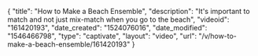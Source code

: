 {
    "title": "How to Make a Beach Ensemble",
    "description": "It's important to match and not just mix-match when you go to the beach",
    "videoid": "161420193",
    "date_created": "1524076016",
    "date_modified": "1546466798",
    "type": "captivate",
    "layout": "video",
    "url": "\/v\/how-to-make-a-beach-ensemble\/161420193"
}